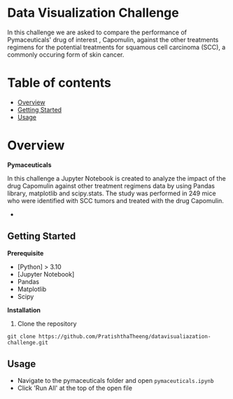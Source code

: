 # Data Visualization Challenge

In this challenge we are asked to compare the performance of Pymaceuticals' drug of interest , Capomulin, against the other treatments regimens for the potential treatments for squamous cell carcinoma (SCC), a commonly occuring form of skin cancer.

# Table of contents

 -  [Overview](#overview)
-   [Getting Started](#getting-started)
 -   [Usage](#usage)
 

# Overview

**Pymaceuticals**

In this challenge a Jupyter Notebook is created to analyze the impact of the drug Capomulin against other treatment regimens data by using Pandas library, matplotlib and scipy.stats. The study was performed in 249 mice who were identified with SCC tumors and treated with the drug Capomulin.

- 
## Getting Started

**Prerequisite**

- [Python] > 3.10
- [Jupyter Notebook]
- Pandas
- Matplotlib
- Scipy

**Installation**

1. Clone the repository

```
git clone https://github.com/PratishthaTheeng/datavisualiazation-challenge.git
```

## Usage
- Navigate to the pymaceuticals folder and open `pymaceuticals.ipynb`
- Click 'Run All' at the top of the open file
  